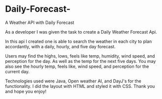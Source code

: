 # Daily-Forecast-
A Weather API with Daily Forecast 

As a developer I was given the task to create a Daily Weather Forecast Api.

In this api I created one is able to search the weather in each city to plan accordantly, with a daily, hourly, and five day forecast.

Users may find the highs, lows, feels like temp, humidity, wind speed, and perception for the day. As well as the temp for the next five days. You may also see the hourly temp, feels like, wind speed, and perception for the current day.

Technologies used were Java, Open weather AI, and DayJ's for the functionality. I did the layout with HTML and styled it with CSS. Thank you and hope you enjoy!